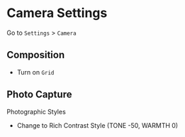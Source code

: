 # Camera Settings

Go to `Settings` > `Camera`

## Composition

* Turn on `Grid`

## Photo Capture

Photographic Styles

* Change to Rich Contrast Style (TONE -50, WARMTH 0)
